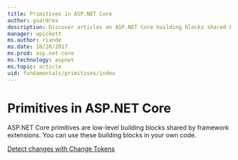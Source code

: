 ```yaml
---
title: Primitives in ASP.NET Core
author: guardrex
description: Discover articles on ASP.NET Core building blocks shared by framework extensions that you can use in your own code.
manager: wpickett
ms.author: riande
ms.date: 10/28/2017
ms.prod: asp.net-core
ms.technology: aspnet
ms.topic: article
uid: fundamentals/primitives/index
---
```

# Primitives in ASP.NET Core

ASP.NET Core primitives are low-level building blocks shared by framework extensions. You can use these building blocks in your own code.

[Detect changes with Change Tokens](xref:fundamentals/primitives/change-tokens)
